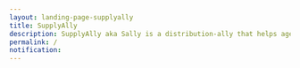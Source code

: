 ```yaml
---
layout: landing-page-supplyally
title: SupplyAlly
description: SupplyAlly aka Sally is a distribution-ally that helps agencies/partners to keep records of item(s) distributed to beneficiaries; when it was distributed and to whom it was distributed to.
permalink: /
notification: 
---
```

